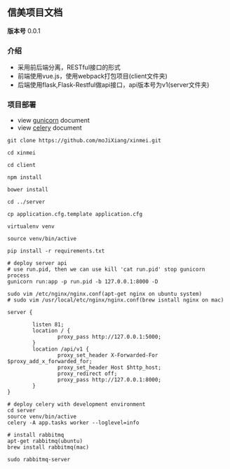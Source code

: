 ## 信美项目文档

**版本号** 0.0.1

### 介绍


- 采用前后端分离，RESTful接口的形式
- 前端使用vue.js，使用webpack打包项目(client文件夹)
- 后端使用flask,Flask-Restful做api接口，api版本号为v1(server文件夹)


### 项目部署

- view [gunicorn](http://docs.gunicorn.org/en/latest/deploy.html) document
- view [celery](http://docs.jinkan.org/docs/celery/) document

```
git clone https://github.com/moJiXiang/xinmei.git

cd xinmei

cd client

npm install

bower install

cd ../server

cp application.cfg.template application.cfg

virtualenv venv

source venv/bin/active

pip install -r requirements.txt

# deploy server api
# use run.pid, then we can use kill 'cat run.pid' stop gunicorn process
gunicorn run:app -p run.pid -b 127.0.0.1:8000 -D

sudo vim /etc/nginx/nginx.conf(apt-get nginx on ubuntu system)
# sudo vim /usr/local/etc/nginx/nginx.conf(brew isntall nginx on mac)

server {

        listen 81;
        location / {
                proxy_pass http://127.0.0.1:5000;
        }
        location /api/v1 {
                proxy_set_header X-Forwarded-For $proxy_add_x_forwarded_for;
                proxy_set_header Host $http_host;
                proxy_redirect off;
                proxy_pass http://127.0.0.1:8000;
        }
}

# deploy celery with development environment
cd server
source venv/bin/active
celery -A app.tasks worker --loglevel=info

# install rabbitmq
apt-get rabbitmq(ubuntu)
brew install rabbitmq(mac)

sudo rabbitmq-server
```

